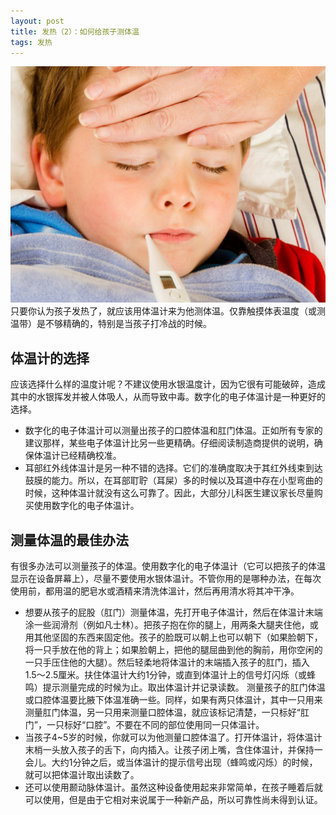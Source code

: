 ```yaml
---
layout: post
title: 发热（2）：如何给孩子测体温
tags: 发热
---
```

![如何给孩子测体温](images/w3.jpg)
只要你认为孩子发热了，就应该用体温计来为他测体温。仅靠触摸体表温度（或测温带）是不够精确的，特别是当孩子打冷战的时候。

## 体温计的选择
应该选择什么样的温度计呢？不建议使用水银温度计，因为它很有可能破碎，造成其中的水银挥发并被人体吸人，从而导致中毒。数字化的电子体温计是一种更好的选择。

* 数字化的电子体温计可以测量出孩子的口腔体温和肛门体温。正如所有专家的建议那样，某些电子体温计比另一些更精确。仔细阅读制造商提供的说明，确保体温计已经精确校准。
* 耳部红外线体温计是另一种不错的选择。它们的准确度取决于其红外线束到达鼓膜的能力。所以，在耳部耵聍（耳屎）多的时候以及耳道中存在小型弯曲的时候，这种体温计就没有这么可靠了。因此，大部分儿科医生建议家长尽量购买使用数字化的电子体温计。

## 测量体温的最佳办法
有很多办法可以测量孩子的体温。使用数字化的电子体温计（它可以把孩子的体温显示在设备屏幕上），尽量不要使用水银体温计。不管你用的是哪种办法，在每次使用前，都用温的肥皂水或酒精来清洗体溫计，然后再用清水将其冲干净。

* 想要从孩子的屁股（肛门）测量体温，先打开电子体温计，然后在体温计末端涂一些润滑剂（例如凡士林）。把孩子抱在你的腿上，用两条大腿夹住他，或用其他坚固的东西来固定他。孩子的脸既可以朝上也可以朝下（如果脸朝下，将一只手放在他的背上；如果脸朝上，把他的腿屈曲到他的胸前，用你空闲的一只手压住他的大腿）。然后轻柔地将体温计的末端插入孩子的肛门，插入1.5〜2.5厘米。扶住体温计大约1分钟，或直到体温计上的信号灯闪烁（或蜂鸣）提示测量完成的时候为止。取出体温计并记录读数。
  测量孩子的肛门体温或口腔体温要比腋下体温准确一些。同样，如果有两只体温计，其中一只用来测量肛门体温，另一只用来测量口腔体温，就应该标记清楚，一只标好“肛门”，一只标好“口腔”。不要在不同的部位使用同一只体温计。
* 当孩子4~5岁的时候，你就可以为他测量口腔体温了。打开体温计，将体温计末梢一头放入孩子的舌下，向内插入。让孩子闭上嘴，含住体温计，并保持一会儿。大约1分钟之后，或当体温计的提示信号出现（蜂鸣或闪烁）的时候，就可以把体温计取出读数了。
* 还可以使用颞动脉体温计。虽然这种设备使用起来非常简单，在孩子睡着后就可以使用，但是由于它相对来说属于一种新产品，所以可靠性尚未得到认证。
